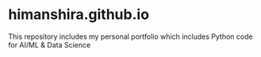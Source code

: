 # himanshira.github.io
This repository includes my personal portfolio which includes Python code for AI/ML &amp; Data Science
